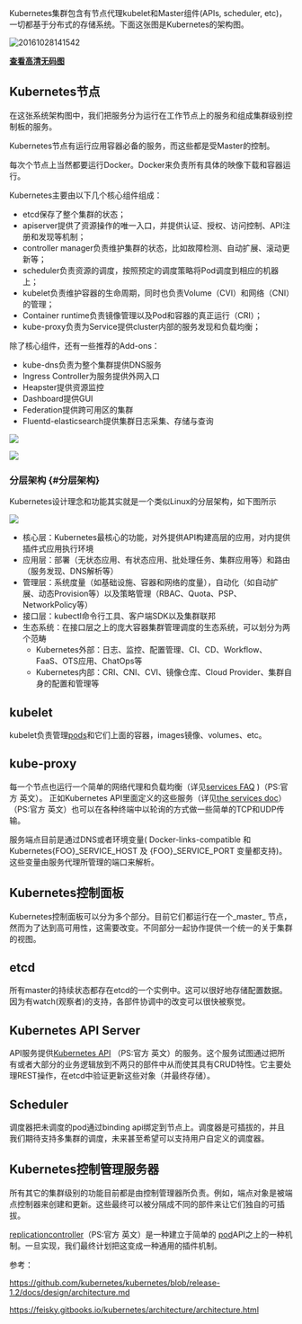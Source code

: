Kubernetes集群包含有节点代理kubelet和Master组件\(APIs, scheduler, etc\)，一切都基于分布式的存储系统。下面这张图是Kubernetes的架构图。

![](https://img.kubernetes.org.cn/2016/10/20161028141542.jpg "20161028141542")

[**查看高清无码图**](https://raw.githubusercontent.com/kubernetes/kubernetes/release-1.2/docs/design/architecture.png)



## Kubernetes节点

在这张系统架构图中，我们把服务分为运行在工作节点上的服务和组成集群级别控制板的服务。

Kubernetes节点有运行应用容器必备的服务，而这些都是受Master的控制。

每次个节点上当然都要运行Docker。Docker来负责所有具体的映像下载和容器运行。

Kubernetes主要由以下几个核心组件组成：

* etcd保存了整个集群的状态；
* apiserver提供了资源操作的唯一入口，并提供认证、授权、访问控制、API注册和发现等机制；
* controller manager负责维护集群的状态，比如故障检测、自动扩展、滚动更新等；
* scheduler负责资源的调度，按照预定的调度策略将Pod调度到相应的机器上；
* kubelet负责维护容器的生命周期，同时也负责Volume（CVI）和网络（CNI）的管理；
* Container runtime负责镜像管理以及Pod和容器的真正运行（CRI）；
* kube-proxy负责为Service提供cluster内部的服务发现和负载均衡；

除了核心组件，还有一些推荐的Add-ons：

* kube-dns负责为整个集群提供DNS服务
* Ingress Controller为服务提供外网入口
* Heapster提供资源监控
* Dashboard提供GUI
* Federation提供跨可用区的集群
* Fluentd-elasticsearch提供集群日志采集、存储与查询

![](https://feisky.gitbooks.io/kubernetes/architecture/images/14791969222306.png)

![](https://feisky.gitbooks.io/kubernetes/architecture/images/14791969311297.png)

### 分层架构 {#分层架构}

Kubernetes设计理念和功能其实就是一个类似Linux的分层架构，如下图所示

![](https://feisky.gitbooks.io/kubernetes/architecture/images/14937095836427.jpg)

* 核心层：Kubernetes最核心的功能，对外提供API构建高层的应用，对内提供插件式应用执行环境
* 应用层：部署（无状态应用、有状态应用、批处理任务、集群应用等）和路由（服务发现、DNS解析等）
* 管理层：系统度量（如基础设施、容器和网络的度量），自动化（如自动扩展、动态Provision等）以及策略管理（RBAC、Quota、PSP、NetworkPolicy等）
* 接口层：kubectl命令行工具、客户端SDK以及集群联邦
* 生态系统：在接口层之上的庞大容器集群管理调度的生态系统，可以划分为两个范畴
  * Kubernetes外部：日志、监控、配置管理、CI、CD、Workflow、FaaS、OTS应用、ChatOps等
  * Kubernetes内部：CRI、CNI、CVI、镜像仓库、Cloud Provider、集群自身的配置和管理等

## kubelet

kubelet负责管理[pods](https://www.kubernetes.org.cn/kubernetes-pod)和它们上面的容器，images镜像、volumes、etc。

## kube-proxy

每一个节点也运行一个简单的网络代理和负载均衡（详见[services FAQ](https://github.com/kubernetes/kubernetes/wiki/Services-FAQ) \)（PS:官方 英文）。 正如Kubernetes API里面定义的这些服务（详见[the services doc](https://github.com/kubernetes/kubernetes/blob/release-1.2/docs/user-guide/services.md)）（PS:官方 英文）也可以在各种终端中以轮询的方式做一些简单的TCP和UDP传输。

服务端点目前是通过DNS或者环境变量\( Docker-links-compatible 和 Kubernetes{FOO}\_SERVICE\_HOST 及 {FOO}\_SERVICE\_PORT 变量都支持\)。这些变量由服务代理所管理的端口来解析。

## Kubernetes控制面板

Kubernetes控制面板可以分为多个部分。目前它们都运行在一个_master_ 节点，然而为了达到高可用性，这需要改变。不同部分一起协作提供一个统一的关于集群的视图。

## etcd

所有master的持续状态都存在etcd的一个实例中。这可以很好地存储配置数据。因为有watch\(观察者\)的支持，各部件协调中的改变可以很快被察觉。

## Kubernetes API Server

API服务提供[Kubernetes API](https://github.com/kubernetes/kubernetes/blob/release-1.2/docs/api.md) （PS:官方 英文）的服务。这个服务试图通过把所有或者大部分的业务逻辑放到不两只的部件中从而使其具有CRUD特性。它主要处理REST操作，在etcd中验证更新这些对象（并最终存储）。

## Scheduler

调度器把未调度的pod通过binding api绑定到节点上。调度器是可插拔的，并且我们期待支持多集群的调度，未来甚至希望可以支持用户自定义的调度器。

## Kubernetes控制管理服务器

所有其它的集群级别的功能目前都是由控制管理器所负责。例如，端点对象是被端点控制器来创建和更新。这些最终可以被分隔成不同的部件来让它们独自的可插拔。

[replicationcont](https://github.com/kubernetes/kubernetes/blob/release-1.2/docs/user-guide/replication-controller.md)[roller](https://github.com/kubernetes/kubernetes/blob/release-1.2/docs/user-guide/replication-controller.md)（PS:官方 英文）是一种建立于简单的 [pod](https://www.kubernetes.org.cn/kubernetes-pod)API之上的一种机制。一旦实现，我们最终计划把这变成一种通用的插件机制。

参考：

https://github.com/kubernetes/kubernetes/blob/release-1.2/docs/design/architecture.md

https://feisky.gitbooks.io/kubernetes/architecture/architecture.html

